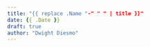 ```yaml
---
title: "{{ replace .Name "-" " " | title }}"
date: {{ .Date }}
draft: true
author: "Dwight Diesmo"
---
```


